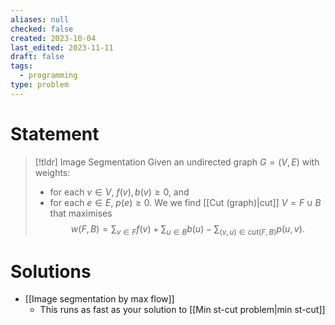 ```yaml
---
aliases: null
checked: false
created: 2023-10-04
last_edited: 2023-11-11
draft: false
tags:
  - programming
type: problem
---
```

# Statement

>[!tldr] Image Segmentation
>Given an undirected graph $G = (V,E)$ with weights:
>- for each $v \in V$, $f(v), b(v) \geq 0$, and
>- for each $e \in E$, $p(e) \geq 0$.
>We we find [[Cut (graph)|cut]] $V = F \cup B$ that maximises
>$$w(F,B) = \sum_{v \in F} f(v) + \sum_{u \in B} b(u) - \sum_{(v,u) \in cut(F,B)} p(u,v).$$

# Solutions
- [[Image segmentation by max flow]]
	- This runs as fast as your solution to [[Min st-cut problem|min st-cut]]
